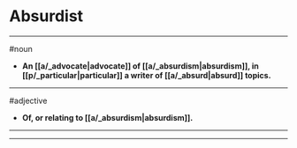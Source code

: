 # Absurdist
---
#noun
- **An [[a/_advocate|advocate]] of [[a/_absurdism|absurdism]], in [[p/_particular|particular]] a writer of [[a/_absurd|absurd]] topics.**
---
#adjective
- **Of, or relating to [[a/_absurdism|absurdism]].**
---
---
